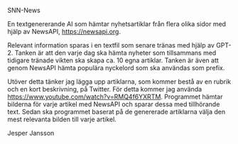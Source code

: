 SNN-News

En textgenererande AI som hämtar nyhetsartiklar från flera olika sidor med hjälp av NewsAPI, https://newsapi.org. 

Relevant information sparas i en textfil som senare tränas med hjälp av GPT-2. Tanken är att den varje dag ska hämta nyheter som tillsammans med tidigare tränade vikten ska skapa ca. 10 egna artiklar. Tanken är även att genom NewsAPI hämta populära nyckelord som ska användas som prefix. 

Utöver detta tänker jag lägga upp artiklarna, som kommer bestå av en rubrik och en kort beskrivning, på Twitter. För detta kommer jag använda https://www.youtube.com/watch?v=RMQ4f6YXRTM.
Programmet hämtar bilderna för varje artikel med NewsAPI och sparar dessa med tillhörande text. Sedan ska programmet baserat på de genererade artiklarna välja den mest relevanta bilden till varje artikel. 

Jesper Jansson
